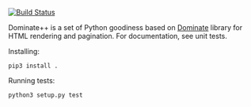 [![Build Status](https://travis-ci.org/karlicoss/dominatepp.svg?branch=master)](https://travis-ci.org/karlicoss/dominatepp)

Dominate++ is a set of Python goodiness based on [Dominate](https://github.com/Knio/dominate) library for HTML rendering and pagination. For documentation, see unit tests.

Installing:

	pip3 install .

Running tests:

	python3 setup.py test

